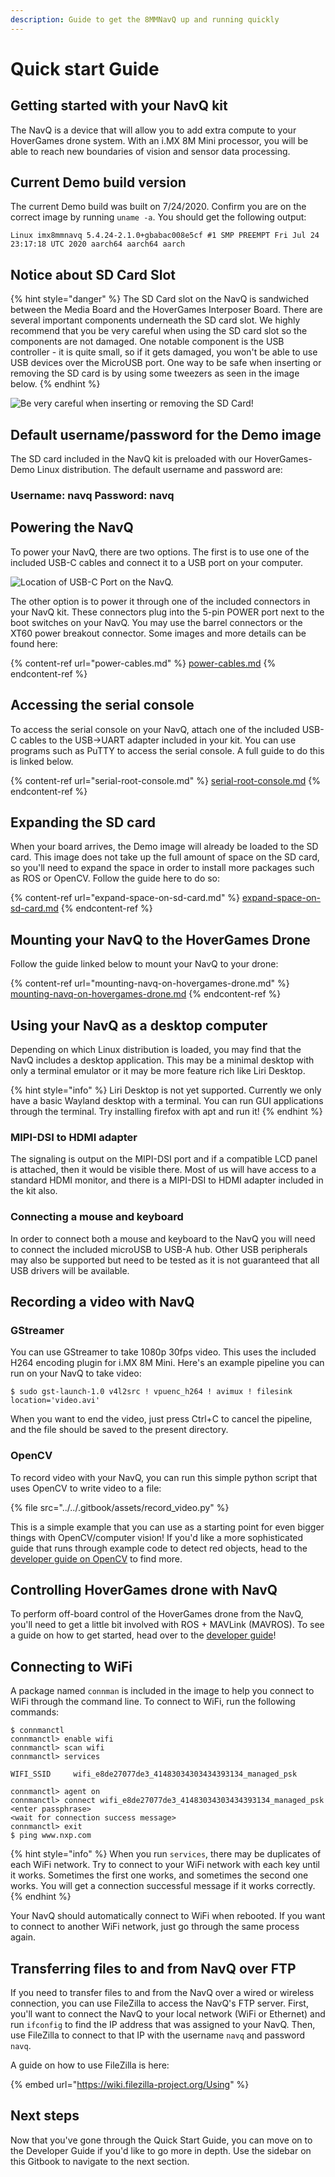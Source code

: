 ```yaml
---
description: Guide to get the 8MMNavQ up and running quickly
---
```


# Quick start Guide

## Getting started with your NavQ kit

The NavQ is a device that will allow you to add extra compute to your HoverGames drone system. With an i.MX 8M Mini processor, you will be able to reach new boundaries of vision and sensor data processing.

## Current Demo build version

The current Demo build was built on 7/24/2020. Confirm you are on the correct image by running `uname -a`. You should get the following output:

```
Linux imx8mmnavq 5.4.24-2.1.0+gbabac008e5cf #1 SMP PREEMPT Fri Jul 24 23:17:18 UTC 2020 aarch64 aarch64 aarch
```

## Notice about SD Card Slot

{% hint style="danger" %}
The SD Card slot on the NavQ is sandwiched between the Media Board and the HoverGames Interposer Board. There are several important components underneath the SD card slot. We highly recommend that you be very careful when using the SD card slot so the components are not damaged. One notable component is the USB controller - it is quite small, so if it gets damaged, you won't be able to use USB devices over the MicroUSB port. One way to be safe when inserting or removing the SD card is by using some tweezers as seen in the image below.
{% endhint %}

![Be very careful when inserting or removing the SD Card!](../../.gitbook/assets/Sdcard.png)

## Default username/password for the Demo image

The SD card included in the NavQ kit is preloaded with our HoverGames-Demo Linux distribution. The default username and password are:

### Username: navq Password: navq

## Powering the NavQ

To power your NavQ, there are two options. The first is to use one of the included USB-C cables and connect it to a USB port on your computer.

![Location of USB-C Port on the NavQ.](../../.gitbook/assets/778D7542-7865-44B6-8777-087BA2DA9596\_1\_105\_c.jpeg)

The other option is to power it through one of the included connectors in your NavQ kit. These connectors plug into the 5-pin POWER port next to the boot switches on your NavQ. You may use the barrel connectors or the XT60 power breakout connector. Some images and more details can be found here:

{% content-ref url="power-cables.md" %}
[power-cables.md](power-cables.md)
{% endcontent-ref %}

## Accessing the serial console

To access the serial console on your NavQ, attach one of the included USB-C cables to the USB->UART adapter included in your kit. You can use programs such as PuTTY to access the serial console. A full guide to do this is linked below.

{% content-ref url="serial-root-console.md" %}
[serial-root-console.md](serial-root-console.md)
{% endcontent-ref %}

## Expanding the SD card

When your board arrives, the Demo image will already be loaded to the SD card. This image does not take up the full amount of space on the SD card, so you'll need to expand the space in order to install more packages such as ROS or OpenCV. Follow the guide here to do so:

{% content-ref url="expand-space-on-sd-card.md" %}
[expand-space-on-sd-card.md](expand-space-on-sd-card.md)
{% endcontent-ref %}

## Mounting your NavQ to the HoverGames Drone

Follow the guide linked below to mount your NavQ to your drone:

{% content-ref url="mounting-navq-on-hovergames-drone.md" %}
[mounting-navq-on-hovergames-drone.md](mounting-navq-on-hovergames-drone.md)
{% endcontent-ref %}

## Using your NavQ as a desktop computer

Depending on which Linux distribution is loaded, you may find that the NavQ includes a desktop application. This may be a minimal desktop with only a terminal emulator or it may be more feature rich like Liri Desktop.&#x20;

{% hint style="info" %}
Liri Desktop is not yet supported. Currently we only have a basic Wayland desktop with a terminal. You can run GUI applications through the terminal. Try installing firefox with apt and run it!
{% endhint %}

### MIPI-DSI to HDMI adapter

The signaling is output on the MIPI-DSI port and if a compatible LCD panel is attached, then it would be visible there. Most of us will have access to a standard HDMI monitor, and there is a MIPI-DSI to HDMI adapter included in the kit also. &#x20;

### Connecting a mouse and keyboard

In order to connect both a mouse and keyboard to the NavQ you will need to connect the included microUSB to USB-A hub.  Other USB peripherals may also be supported but need to be tested as it is not guaranteed that all USB drivers will be available.

## Recording a video with NavQ

### GStreamer

You can use GStreamer to take 1080p 30fps video. This uses the included H264 encoding plugin for i.MX 8M Mini. Here's an example pipeline you can run on your NavQ to take video:

```
$ sudo gst-launch-1.0 v4l2src ! vpuenc_h264 ! avimux ! filesink location='video.avi'
```

When you want to end the video, just press Ctrl+C to cancel the pipeline, and the file should be saved to the present directory.

### OpenCV

To record video with your NavQ, you can run this simple python script that uses OpenCV to write video to a file:

{% file src="../../.gitbook/assets/record_video.py" %}

This is a simple example that you can use as a starting point for even bigger things with OpenCV/computer vision! If you'd like a more sophisticated guide that runs through example code to detect red objects, head to the [developer guide on OpenCV](../../navq-developer-guide/software-support/opencv.md) to find more.

## Controlling HoverGames drone with NavQ

To perform off-board control of the HoverGames drone from the NavQ, you'll need to get a little bit involved with ROS + MAVLink (MAVROS). To see a guide on how to get started, head over to the [developer guide](../../navq-developer-guide/software-support/untitled/)!

## Connecting to WiFi

A package named `connman` is included in the image to help you connect to WiFi through the command line. To connect to WiFi, run the following commands:

```
$ connmanctl
connmanctl> enable wifi
connmanctl> scan wifi
connmanctl> services

WIFI_SSID     wifi_e8de27077de3_41483034303434393134_managed_psk

connmanctl> agent on
connmanctl> connect wifi_e8de27077de3_41483034303434393134_managed_psk
<enter passphrase>
<wait for connection success message>
connmanctl> exit
$ ping www.nxp.com
```

{% hint style="info" %}
When you run `services`, there may be duplicates of each WiFi network. Try to connect to your WiFi network with each key until it works. Sometimes the first one works, and sometimes the second one works. You will get a connection successful message if it works correctly.
{% endhint %}

Your NavQ should automatically connect to WiFi when rebooted. If you want to connect to another WiFi network, just go through the same process again.

## Transferring files to and from NavQ over FTP

If you need to transfer files to and from the NavQ over a wired or wireless connection, you can use FileZilla to access the NavQ's FTP server. First, you'll want to connect the NavQ to your local network (WiFi or Ethernet) and run `ifconfig` to find the IP address that was assigned to your NavQ. Then, use FileZilla to connect to that IP with the username `navq` and password `navq`.&#x20;

A guide on how to use FileZilla is here:

{% embed url="https://wiki.filezilla-project.org/Using" %}

## Next steps

Now that you've gone through the Quick Start Guide, you can move on to the Developer Guide if you'd like to go more in depth. Use the sidebar on this Gitbook to navigate to the next section.
